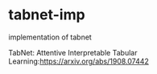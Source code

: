 # tabnet-imp
implementation of tabnet

TabNet: Attentive Interpretable Tabular Learning:https://arxiv.org/abs/1908.07442
